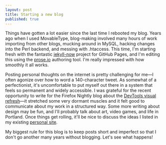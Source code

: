 ```yaml
---
layout: post
title: Starting a new blog
published: true
---
```

Things have gotten a lot easier since the last time I rebooted my blog. Years ago when I used MovableType, blog-making involved many hours of work importing from other blogs, mucking around in MySQL, hacking changes into the Perl backend, and messing with .htaccess. This time, I'm starting fresh with the fantastic [jekyll-now](https://github.com/barryclark/jekyll-now) project for GitHub Pages, and I'm editing this using the [prose.io](http://prose.io/) authoring tool. I'm really impressed with how smoothly it all works.

Posting personal thoughts on the internet is pretty challenging for me—I often agonize over how to word a 140-character tweet. As somewhat of a perfectionist, it's uncomfortable to put myself out there in a system that feels so permanent and widely accessible. I was grateful for the recent opportunity to write for the Firefox Nightly blog about the [DevTools visual refresh](https://blog.nightly.mozilla.org/2017/09/11/developer-tools-visual-refresh-coming-to-nightly/)—it stretched some very dormant muscles and it felt good to communicate about my work in a structured way. Some more writing about design may be fun, and I'll probably talk about art, video games, and life in Portland. Once things get rolling, it'll be nice to discuss the ideas I listed in my existing [personal site](https://victoria.neocities.org/). 

My biggest rule for this blog is to keep posts short and imperfect so that I don't go another many years without blogging. Let's see what happens!
